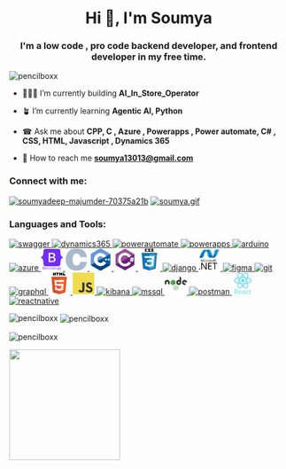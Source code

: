 <h1 align="center">Hi 🙂, I'm Soumya</h1>
<h3 align="center">I'm a low code , pro code backend developer, and frontend developer in my free time.</h3>

<p align="left"> <img src="https://komarev.com/ghpvc/?username=pencilboxx&label=Profile%20views&color=0e75b6&style=flat" alt="pencilboxx" /> </p>

- 👷🏼‍♂️ I’m currently building **AI_In_Store_Operator**

- 🪴 I’m currently learning **Agentic AI, Python**

- ☎ Ask me about **CPP, C , Azure , Powerapps , Power automate, C# , CSS, HTML, Javascript , Dynamics 365**

- 📧 How to reach me **soumya13013@gmail.com**

<h3 align="left">Connect with me:</h3>
<p align="left">
<a href="https://linkedin.com/in/soumyadeep-majumder-70375a21b" target="blank"><img align="center" src="https://raw.githubusercontent.com/rahuldkjain/github-profile-readme-generator/master/src/images/icons/Social/linked-in-alt.svg" alt="soumyadeep-majumder-70375a21b" height="30" width="40" /></a>
<a href="https://instagram.com/soumya.gif" target="blank"><img align="center" src="https://raw.githubusercontent.com/rahuldkjain/github-profile-readme-generator/master/src/images/icons/Social/instagram.svg" alt="soumya.gif" height="30" width="40" /></a>
</p>

<h3 align="left">Languages and Tools:</h3>
<p align="left"> <a href="https://swagger.io/" target="_blank" rel="noreferrer"> <img src="https://upload.wikimedia.org/wikipedia/commons/a/ab/Swagger-logo.png?20170812110931" alt="swagger" width="40" height="40"/> </a> <a href="https://www.microsoft.com/en-us/dynamics-365" target="_blank" rel="noreferrer"> <img src="https://img.icons8.com/?size=100&id=c70ES3kZFhLz&format=png&color=000000" alt="dynamics365" width="40" height="40"/> </a><a href="https://make.powerautomate.com/" target="_blank" rel="noreferrer"> <img src="https://img.icons8.com/?size=100&id=kTTt25v6Drpd&format=png&color=000000" alt="powerautomate" width="40" height="40"/> </a> <a href="https://make.powerapps.com/" target="_blank" rel="noreferrer"> <img src="https://img.icons8.com/?size=100&id=OU2ddOKw840K&format=png&color=000000" alt="powerapps" width="40" height="40"/> </a> <a href="https://www.arduino.cc/" target="_blank" rel="noreferrer"> <img src="https://cdn.worldvectorlogo.com/logos/arduino-1.svg" alt="arduino" width="40" height="40"/> </a> <a href="https://azure.microsoft.com/en-in/" target="_blank" rel="noreferrer"> <img src="https://www.vectorlogo.zone/logos/microsoft_azure/microsoft_azure-icon.svg" alt="azure" width="40" height="40"/> </a> <a href="https://getbootstrap.com" target="_blank" rel="noreferrer"> <img src="https://raw.githubusercontent.com/devicons/devicon/master/icons/bootstrap/bootstrap-plain-wordmark.svg" alt="bootstrap" width="40" height="40"/> </a> <a href="https://www.cprogramming.com/" target="_blank" rel="noreferrer"> <img src="https://raw.githubusercontent.com/devicons/devicon/master/icons/c/c-original.svg" alt="c" width="40" height="40"/> </a> <a href="https://www.w3schools.com/cpp/" target="_blank" rel="noreferrer"> <img src="https://raw.githubusercontent.com/devicons/devicon/master/icons/cplusplus/cplusplus-original.svg" alt="cplusplus" width="40" height="40"/> </a> <a href="https://www.w3schools.com/cs/" target="_blank" rel="noreferrer"> <img src="https://raw.githubusercontent.com/devicons/devicon/master/icons/csharp/csharp-original.svg" alt="csharp" width="40" height="40"/> </a> <a href="https://www.w3schools.com/css/" target="_blank" rel="noreferrer"> <img src="https://raw.githubusercontent.com/devicons/devicon/master/icons/css3/css3-original-wordmark.svg" alt="css3" width="40" height="40"/> </a> <a href="https://www.djangoproject.com/" target="_blank" rel="noreferrer"> <img src="https://cdn.worldvectorlogo.com/logos/django.svg" alt="django" width="40" height="40"/> </a> <a href="https://dotnet.microsoft.com/" target="_blank" rel="noreferrer"> <img src="https://raw.githubusercontent.com/devicons/devicon/master/icons/dot-net/dot-net-original-wordmark.svg" alt="dotnet" width="40" height="40"/> </a> <a href="https://www.figma.com/" target="_blank" rel="noreferrer"> <img src="https://www.vectorlogo.zone/logos/figma/figma-icon.svg" alt="figma" width="40" height="40"/> </a> <a href="https://git-scm.com/" target="_blank" rel="noreferrer"> <img src="https://www.vectorlogo.zone/logos/git-scm/git-scm-icon.svg" alt="git" width="40" height="40"/> </a> <a href="https://graphql.org" target="_blank" rel="noreferrer"> <img src="https://www.vectorlogo.zone/logos/graphql/graphql-icon.svg" alt="graphql" width="40" height="40"/> </a> <a href="https://www.w3.org/html/" target="_blank" rel="noreferrer"> <img src="https://raw.githubusercontent.com/devicons/devicon/master/icons/html5/html5-original-wordmark.svg" alt="html5" width="40" height="40"/> </a> <a href="https://developer.mozilla.org/en-US/docs/Web/JavaScript" target="_blank" rel="noreferrer"> <img src="https://raw.githubusercontent.com/devicons/devicon/master/icons/javascript/javascript-original.svg" alt="javascript" width="40" height="40"/> </a> <a href="https://www.elastic.co/kibana" target="_blank" rel="noreferrer"> <img src="https://www.vectorlogo.zone/logos/elasticco_kibana/elasticco_kibana-icon.svg" alt="kibana" width="40" height="40"/> </a> <a href="https://www.microsoft.com/en-us/sql-server" target="_blank" rel="noreferrer"> <img src="https://www.svgrepo.com/show/303229/microsoft-sql-server-logo.svg" alt="mssql" width="40" height="40"/> </a> <a href="https://nodejs.org" target="_blank" rel="noreferrer"> <img src="https://raw.githubusercontent.com/devicons/devicon/master/icons/nodejs/nodejs-original-wordmark.svg" alt="nodejs" width="40" height="40"/> </a> <a href="https://postman.com" target="_blank" rel="noreferrer"> <img src="https://www.vectorlogo.zone/logos/getpostman/getpostman-icon.svg" alt="postman" width="40" height="40"/> </a> <a href="https://reactjs.org/" target="_blank" rel="noreferrer"> <img src="https://raw.githubusercontent.com/devicons/devicon/master/icons/react/react-original-wordmark.svg" alt="react" width="40" height="40"/> </a> <a href="https://reactnative.dev/" target="_blank" rel="noreferrer"> <img src="https://reactnative.dev/img/header_logo.svg" alt="reactnative" width="40" height="40"/> </a> </p>

<p><img align="left" src="https://github-readme-stats.vercel.app/api/top-langs?username=pencilboxx&show_icons=true&locale=en&layout=compact" alt="pencilboxx" /></p>

<p>&nbsp;<img align="center" src="https://github-readme-stats.vercel.app/api?username=pencilboxx&show_icons=true&locale=en" alt="pencilboxx" /></p>

<p><img align="center" src="https://github-readme-streak-stats.herokuapp.com/?user=pencilboxx&" alt="pencilboxx" /></p>

<p><img align="center" src="https://media0.giphy.com/media/v1.Y2lkPTc5MGI3NjExMGZ3NjltOTNkMHp2eXRkZGc2cHR3bmVuZHM1bGVjcjJ1OWt2bW1lbCZlcD12MV9zdGlja2Vyc19zZWFyY2gmY3Q9cw/LJqcK2RsIt7fDXk9z8/giphy.webp" width="200" height="200"></p>
